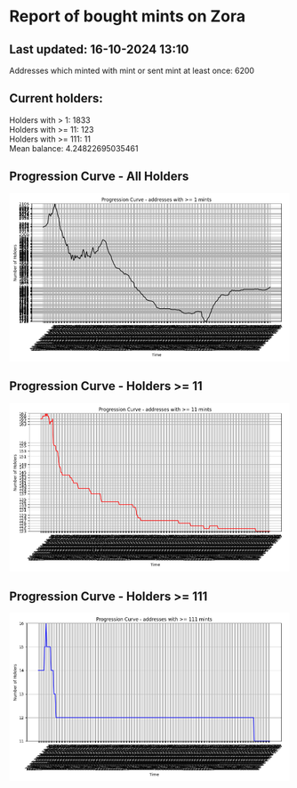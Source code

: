 # Report of bought mints on Zora
## Last updated: 16-10-2024 13:10
Addresses which minted with mint or sent mint at least once: 6200

## Current holders:
Holders with > 1: 1833  
Holders with >= 11: 123  
Holders with >= 111: 11  
Mean balance: 4.24822695035461  

## Progression Curve - All Holders
![addresses with >= 1 mint](progression_curve_all.png)
## Progression Curve - Holders >= 11
![addresses with >= 11 mints](progression_curve_gt_11.png)
## Progression Curve - Holders >= 111
![addresses with >= 111 mints](progression_curve_gt_111.png)
